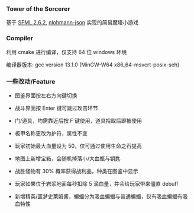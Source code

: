 ### Tower of the Sorcerer

基于 [SFML 2.6.2](https://www.sfml-dev.org/), [nlohmann-json](https://github.com/nlohmann/json) 实现的简易魔塔小游戏

### Compiler

利用 cmake 进行编译，仅支持 64 位 windows 环境

编译器版本: gcc version 13.1.0 (MinGW-W64 x86_64-msvcrt-posix-seh)

### 一些改动/Feature

- 图鉴界面按左右方向键切换

- 战斗界面按 Enter 键可跳过攻击环节

- 门/道具，均需靠近后按 F 键使用，道具拾取后即被使用

- 板甲名称更改为护符，属性不变

- 玩家初始最大血量设为 50，仅可通过使用生命之石提高

- 地图上新增宝箱，会随机掉落小/大血瓶与钥匙

- 战胜怪物有 30% 概率获得战利品，种类在图鉴中显示

- 玩家如果位于岩浆地面每秒扣除 5 滴血量，并会给玩家带来僵直 debuff

- 新增精英/噩梦史莱姆酱，蝙蝠分为吸血蝙蝠与普通蝙蝠，仅有吸血蝙蝠有吸血特性
